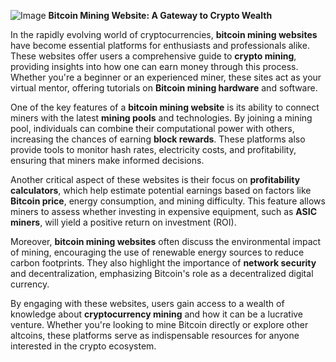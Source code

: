 
![Image](https://github.com/user-attachments/assets/b8266eee-691e-4ee1-99ef-bfa10d234fd4)
**Bitcoin Mining Website: A Gateway to Crypto Wealth**

In the rapidly evolving world of cryptocurrencies, **bitcoin mining websites** have become essential platforms for enthusiasts and professionals alike. These websites offer users a comprehensive guide to **crypto mining**, providing insights into how one can earn money through this process. Whether you're a beginner or an experienced miner, these sites act as your virtual mentor, offering tutorials on **Bitcoin mining hardware** and software.

One of the key features of a **bitcoin mining website** is its ability to connect miners with the latest **mining pools** and technologies. By joining a mining pool, individuals can combine their computational power with others, increasing the chances of earning **block rewards**. These platforms also provide tools to monitor hash rates, electricity costs, and profitability, ensuring that miners make informed decisions. 

Another critical aspect of these websites is their focus on **profitability calculators**, which help estimate potential earnings based on factors like **Bitcoin price**, energy consumption, and mining difficulty. This feature allows miners to assess whether investing in expensive equipment, such as **ASIC miners**, will yield a positive return on investment (ROI).

Moreover, **bitcoin mining websites** often discuss the environmental impact of mining, encouraging the use of renewable energy sources to reduce carbon footprints. They also highlight the importance of **network security** and decentralization, emphasizing Bitcoin's role as a decentralized digital currency.

By engaging with these websites, users gain access to a wealth of knowledge about **cryptocurrency mining** and how it can be a lucrative venture. Whether you're looking to mine Bitcoin directly or explore other altcoins, these platforms serve as indispensable resources for anyone interested in the crypto ecosystem.